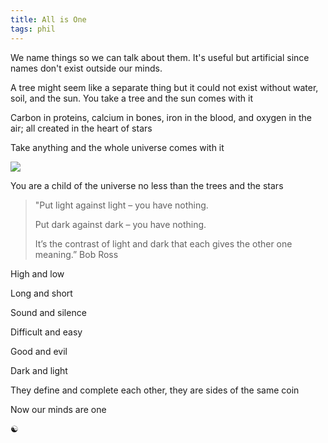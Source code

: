 ```yaml
---
title: All is One 
tags: phil
---
```


We name things so we can talk about them.  It's useful but artificial since names don't exist outside our minds. 

A tree might seem like a separate thing but it could not exist without water, soil, and the sun. You take a tree and the sun comes with it 

Carbon in proteins, calcium in bones, iron in the blood, and oxygen in the air; all created in the heart of stars

Take anything and the whole universe comes with it 

![](/assets/static/img/attached-to-all.png)

You are a child of the universe no less than the trees and the stars 

> "Put light against light – you have nothing. 
> 
> Put dark against dark – you have nothing. 
> 
> It’s the contrast of light and dark that each gives the other one meaning.” Bob Ross 

High and low

Long and short 

Sound and silence 

Difficult and easy

Good and evil 

Dark and light 

They define and complete each other, they are sides of the same coin 

Now our minds are one 

☯